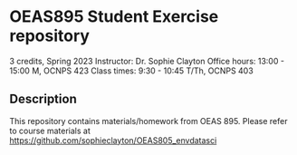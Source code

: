 # OEAS895 Student Exercise repository
3 credits, Spring 2023
Instructor: Dr. Sophie Clayton
Office hours: 13:00 - 15:00 M, OCNPS 423
Class times: 9:30 - 10:45 T/Th, OCNPS 403

## Description
This repository contains materials/homework from OEAS 895.
Please refer to course materials at https://github.com/sophieclayton/OEAS805_envdatasci
